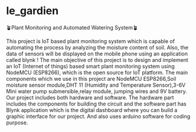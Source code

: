 # le_gardien
 🪴Plant Monitoring and Automated Watering System🪴

This project is IoT based plant monitoring system which is  capable of automating the process by analyzing the moisture content of soil. Also, the data of sensors will be displayed on  the mobile phone using an application called blynk !
The main objective of this project is to design and implement an IoT (Internet of things) based smart plant monitoring system using NodeMCU (ESP8266), which is the open source for  IoT platform.
The main components which we use in this project are NodeMCU ESP8266,Soil moisture sensor module,DHT 11 (Humidity and Temperature Sensor),3-6V Mini water pump submersible,relay module, jumping wires and 9V battery.
Our project includes both hardware and software. The hardware part includes the components for building the circuit and the software part  has Blynk application which is the digital dashboard where you can build a graphic interface for our project. And also uses arduino software for coding purpose.































